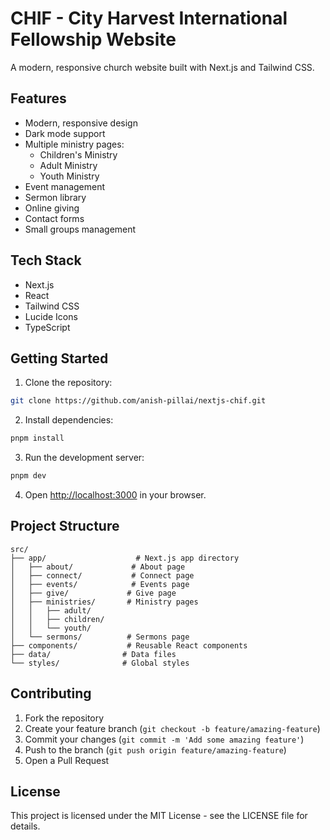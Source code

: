 # CHIF - City Harvest International Fellowship Website

A modern, responsive church website built with Next.js and Tailwind CSS.

## Features

- Modern, responsive design
- Dark mode support
- Multiple ministry pages:
  - Children's Ministry
  - Adult Ministry
  - Youth Ministry
- Event management
- Sermon library
- Online giving
- Contact forms
- Small groups management

## Tech Stack

- Next.js
- React
- Tailwind CSS
- Lucide Icons
- TypeScript

## Getting Started

1. Clone the repository:
```bash
git clone https://github.com/anish-pillai/nextjs-chif.git
```

2. Install dependencies:
```bash
pnpm install
```

3. Run the development server:
```bash
pnpm dev
```

4. Open [http://localhost:3000](http://localhost:3000) in your browser.

## Project Structure

```
src/
├── app/                    # Next.js app directory
│   ├── about/             # About page
│   ├── connect/           # Connect page
│   ├── events/            # Events page
│   ├── give/             # Give page
│   ├── ministries/       # Ministry pages
│   │   ├── adult/       
│   │   ├── children/    
│   │   └── youth/       
│   └── sermons/          # Sermons page
├── components/           # Reusable React components
├── data/                # Data files
└── styles/              # Global styles
```

## Contributing

1. Fork the repository
2. Create your feature branch (`git checkout -b feature/amazing-feature`)
3. Commit your changes (`git commit -m 'Add some amazing feature'`)
4. Push to the branch (`git push origin feature/amazing-feature`)
5. Open a Pull Request

## License

This project is licensed under the MIT License - see the LICENSE file for details.
